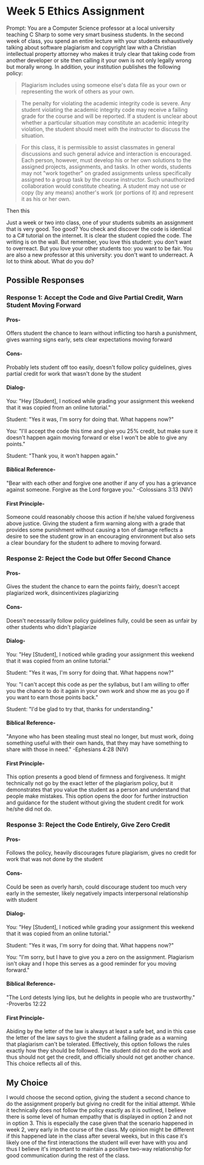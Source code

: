 # Week 5 Ethics Assignment

Prompt: You are a Computer Science professor at a local university teaching C Sharp to some very smart business students. In the second week of class, you spend an entire lecture with your students exhaustively talking about software plagiarism and copyright law with a Christian intellectual property attorney who makes it truly clear that taking code from another developer or site then calling it your own is not only legally wrong but morally wrong. In addition, your institution publishes the following policy:

>Plagiarism includes using someone else's data file as your own or representing the work of others as your own.

>The penalty for violating the academic integrity code is severe. Any student violating the academic integrity code may receive a failing grade for the course and will be reported. If a student is unclear about whether a particular situation may constitute an academic integrity violation, the student should meet with the instructor to discuss the situation.

>For this class, it is permissible to assist classmates in general discussions and such general advice and interaction is encouraged. Each person, however, must develop his or her own solutions to the assigned projects, assignments, and tasks. In other words, students may not "work together" on graded assignments unless specifically assigned to a group task by the course instructor. Such unauthorized collaboration would constitute cheating. A student may not use or copy (by any means) another's work (or portions of it) and represent it as his or her own.

Then this

Just a week or two into class, one of your students submits an assignment that is very good. Too good? You check and discover the code is identical to a C# tutorial on the internet. It is clear the student copied the code. The writing is on the wall. But remember, you love this student: you don't want to overreact. But you love your other students too: you want to be fair. You are also a new professor at this university: you don't want to underreact. A lot to think about. What do you do?

## Possible Responses

### <b>Response 1: Accept the Code and Give Partial Credit, Warn Student Moving Forward</b>

#### Pros-
Offers student the chance to learn without inflicting too harsh a punishment, gives warning signs early, sets clear expectations moving forward

#### Cons- 
Probably lets student off too easily, doesn't follow policy guidelines, gives partial credit for work that wasn't done by the student

#### Dialog- 
You: "Hey [Student], I noticed while grading your assignment this weekend that it was copied from an online tutorial."

Student: "Yes it was, I'm sorry for doing that. What happens now?"

You: "I'll accept the code this time and give you 25% credit, but make sure it doesn't happen again moving forward or else I won't be able to give any points."

Student: "Thank you, it won't happen again."

#### Biblical Reference- 
"Bear with each other and forgive one another if any of you has a grievance against someone. Forgive as the Lord forgave you." -Colossians 3:13 (NIV)

#### First Principle- 
Someone could reasonably choose this action if he/she valued forgiveness above justice. Giving the student a firm warning along with a grade that provides some punishment without causing a ton of damage reflects a desire to see the student grow in an encouraging environment but also sets a clear boundary for the student to adhere to moving forward.

### <b>Response 2: Reject the Code but Offer Second Chance</b>

#### Pros- 
Gives the student the chance to earn the points fairly, doesn't accept plagiarized work, disincentivizes plagiarizing

#### Cons- 
Doesn't necessarily follow policy guidelines fully, could be seen as unfair by other students who didn't plagiarize

#### Dialog-
You: "Hey [Student], I noticed while grading your assignment this weekend that it was copied from an online tutorial."

Student: "Yes it was, I'm sorry for doing that. What happens now?"

You: "I can't accept this code as per the syllabus, but I am willing to offer you the chance to do it again in your own work and show me as you go if you want to earn those points back."

Student: "I'd be glad to try that, thanks for understanding."

#### Biblical Reference- 
"Anyone who has been stealing must steal no longer, but must work, doing something useful with their own hands, that they may have something to share with those in need." -Ephesians 4:28 (NIV)

#### First Principle- 
This option presents a good blend of firmness and forgiveness. It might technically not go by the exact letter of the plagiarism policy, but it demonstrates that you value the student as a person and understand that people make mistakes. This option opens the door for further instruction and guidance for the student without giving the student credit for work he/she did not do.

### <b>Response 3: Reject the Code Entirely, Give Zero Credit</b>

#### Pros- 
Follows the policy, heavily discourages future plagiarism, gives no credit for work that was not done by the student

#### Cons-
Could be seen as overly harsh, could discourage student too much very early in the semester, likely negatively impacts interpersonal relationship with student

#### Dialog-
You: "Hey [Student], I noticed while grading your assignment this weekend that it was copied from an online tutorial."

Student: "Yes it was, I'm sorry for doing that. What happens now?"

You: "I'm sorry, but I have to give you a zero on the assignment. Plagiarism isn't okay and I hope this serves as a good reminder for you moving forward."

#### Biblical Reference- 
"The Lord detests lying lips, but he delights in people who are trustworthy." -Proverbs 12:22

#### First Principle- 
Abiding by the letter of the law is always at least a safe bet, and in this case the letter of the law says to give the student a failing grade as a warning that plagiarism can't be tolerated. Effectively, this option follows the rules exactly how they should be followed. The student did not do the work and thus should not get the credit, and officially should not get another chance. This choice reflects all of this.

## My Choice
I would choose the second option, giving the student a second chance to do the assignment properly but giving no credit for the initial attempt. While it technically does not follow the policy exactly as it is outlined, I believe there is some level of human empathy that is displayed in option 2 and not in option 3. This is especially the case given that the scenario happened in week 2, very early in the course of the class. My opinion might be different if this happened late in the class after several weeks, but in this case it's likely one of the first interactions the student will ever have with you and thus I believe it's important to maintain a positive two-way relationship for good communication during the rest of the class.